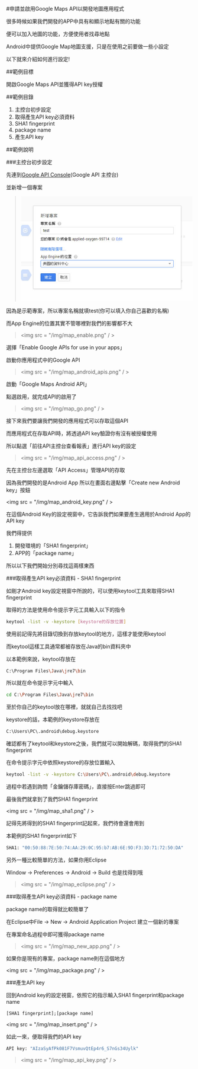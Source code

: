 #申請並啟用Google Maps API以開發地圖應用程式

很多時候如果我們開發的APP中具有和顯示地點有關的功能

便可以加入地圖的功能，方便使用者找尋地點

Android中提供Google Map地圖支援，只是在使用之前要做一些小設定

以下就來介紹如何進行設定!

##範例目標

開啟Google Maps API並獲得API key授權

##範例目錄

1. 主控台初步設定
2. 取得產生API key必須資料
  1. SHA1 fingerprint
  2. package name
3. 產生API key

##範例說明

###主控台初步設定


先連到[Google API Console](https://code.google.com/apis/console)(Google API 主控台)

並新增一個專案

><img src = "/img/map_start.jpg" />


因為是示範專案，所以專案名稱就填test(你可以填入你自己喜歡的名稱)

而App Engine的位置其實不管哪裡對我們的影響都不大



><img src = "/img/map_enable.png" / >


選擇「Enable Google APIs for use in your apps」

啟動你應用程式中的Google API


><img src = "/img/map_android_apis.png" / >

啟動「Google Maps Android API」

點選啟用，就完成API的啟用了

><img src = "/img/map_go.png" / >

接下來我們要讓我們開發的應用程式可以存取這個API

而應用程式在存取API時，將透過API key驗證你有沒有被授權使用

所以點選「前往API主控台查看報表」進行API key的設定

><img src = "/img/map_api_access.png" / >

先在主控台左邊選取「API Access」管理API的存取

因為我們開發的是Android App 所以在畫面右邊點擊「Create new Android key」按鈕

<img src = "/img/map_android_key.png" / >

在這個Android Key的設定視窗中，它告訴我們如果要產生適用於Android App的API key

我們得提供

1. 開發環境的「SHA1 fingerprint」
2. APP的「package name」

所以以下我們開始分別尋找這兩樣東西

###取得產生API key必須資料 - SHA1 fingerprint

如剛才Android key設定視窗中所說的，可以使用keytool工具來取得SHA1 fingerprint

取得的方法是使用命令提示字元工具輸入以下的指令

```bash
keytool -list -v -keystore [keystore的存放位置]
```

使用前記得先將目錄切換到存放keytool的地方，這樣才能使用keytool

而keytool這樣工具通常都被存放在Java的bin資料夾中

以本範例來說，keytool存放在

```bash
C:\Program Files\Java\jre7\bin
```

所以就在命令提示字元中輸入

```bash
cd C:\Program Files\Java\jre7\bin
```

至於你自己的keytool放在哪裡，就就自己去找找吧

keystore的話，本範例的keystore存放在

```bash
C:\Users\PC\.android\debug.keystore
```

確認都有了keytool和keystore之後，我們就可以開始解碼，取得我們的SHA1 fingerprint

在命令提示字元中依照keystore的存放位置輸入

```bash
keytool -list -v -keystore C:\Users\PC\.android\debug.keystore
```

過程中若遇到詢問「金鑰儲存庫密碼」，直接按Enter跳過即可

最後我們就拿到了我們SHA1 fingerprint

<img src = "/img/map_sha1.png" / >

記得先將得到的SHA1 fingerprint記起來，我們待會還會用到

本範例的SHA1 fingerprint如下

```bash
SHA1: "00:50:88:7E:50:74:AA:29:0C:95:b7:AB:6E:9D:F3:3D:71:72:50:DA"

```

另外一種比較簡單的方法，如果你用Eclipse

Window -> Preferences -> Android -> Build 也是找得到哦

><img src = "/img/map_eclipse.png" / >



###取得產生API key必須資料 - package name

package name的取得就比較簡單了

在Eclipse中File -> New -> Android Application Project 建立一個新的專案

在專案命名過程中即可獲得package name

><img src = "/img/map_new_app.png" / >

如果你是現有的專案，package name則在這個地方

<img src = "/img/map_package.png" / >


###產生API key

回到Android key的設定視窗，依照它的指示輸入SHA1 fingerprint和package name

```
[SHA1 fingerprint];[package name]
```

<img src = "/img/map_insert.png" / >

如此一來，便取得我們的API key

```bash
API key: "AIzaSyAfPk081F7VsmuvQtEp4r6_S7nGs34Uylk"
```

><img src = "/img/map_api_key.png" / >



